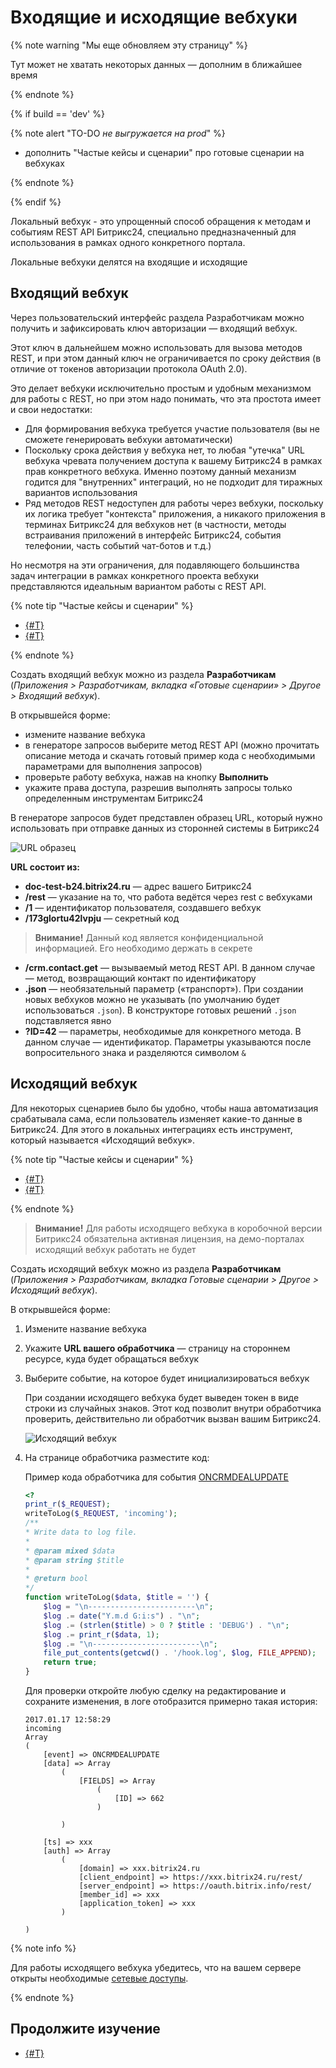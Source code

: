 # Входящие и исходящие вебхуки

{% note warning "Мы еще обновляем эту страницу" %}

Тут может не хватать некоторых данных — дополним в ближайшее время

{% endnote %}

{% if build == 'dev' %}

{% note alert "TO-DO _не выгружается на prod_" %}

- дополнить "Частые кейсы и сценарии" про готовые сценарии на вебхуках

{% endnote %}

{% endif %}

Локальный вебхук - это упрощенный способ обращения к методам и событиям REST API Битрикс24, специально предназначенный для использования в рамках одного конкретного портала.

Локальные вебхуки делятся на входящие и исходящие

## Входящий вебхук

Через пользовательский интерфейс раздела Разработчикам можно получить и зафиксировать ключ авторизации — входящий вебхук.

Этот ключ в дальнейшем можно использовать для вызова методов REST, и при этом данный ключ не ограничивается по сроку действия (в отличие от токенов авторизации протокола OAuth 2.0).

Это делает вебхуки исключительно простым и удобным механизмом для работы с REST, но при этом надо понимать, что эта простота имеет и свои недостатки:

- Для формирования вебхука требуется участие пользователя (вы не сможете генерировать вебхуки автоматически)
- Поскольку срока действия у вебхука нет, то любая "утечка" URL вебхука чревата получением доступа к вашему Битрикс24 в рамках прав конкретного вебхука. Именно поэтому данный механизм годится для "внутренних" интеграций, но не подходит для тиражных вариантов использования
- Ряд методов REST недоступен для работы через вебхуки, поскольку их логика требует "контекста" приложения, а никакого приложения в терминах Битрикс24 для вебхуков нет (в частности, методы встраивания приложений в интерфейс Битрикс24, события телефонии, часть событий чат-ботов и т.д.)

Но несмотря на эти ограничения, для подавляющего большинства задач интеграции в рамках конкретного проекта вебхуки представляются идеальным вариантом работы с REST API.

{% note tip "Частые кейсы и сценарии" %}

- [{#T}](../tutorials/crm/index.md)
- [{#T}](../tutorials/ai/add-joke-prompt.md)

{% endnote %}

Создать входящий вебхук можно из раздела **Разработчикам** (*Приложения > Разработчикам, вкладка «Готовые сценарии» > Другое > Входящий вебхук*).

В открывшейся форме:

- измените название вебхука
- в генераторе запросов выберите метод REST API (можно прочитать описание метода и скачать готовый пример кода с необходимыми параметрами для выполнения запросов)
- проверьте работу вебхука, нажав на кнопку **Выполнить**
- укажите права доступа, разрешив выполнять запросы только определенным инструментам Битрикс24

В генераторе запросов будет представлен образец URL, который нужно использовать при отправке данных из сторонней системы в Битрикс24

![URL образец](./_images/dev_url.png)

**URL состоит из:**

- **doc-test-b24.bitrix24.ru** — адрес вашего Битрикс24
- **/rest** — указание на то, что работа ведётся через rest с вебхуками
- **/1** — идентификатор пользователя, создавшего вебхук
- **/173glortu42lvpju** — секретный код

> **Внимание!** Данный код является конфиденциальной информацией. Его необходимо держать в секрете

- **/crm.contact.get** — вызываемый метод REST API. В данном случае — метод, возвращающий контакт по идентификатору
- **.json** — необязательный параметр («транспорт»). При создании новых вебхуков можно не указывать (по умолчанию будет использоваться `.json`). В конструкторе готовых решений `.json` подставляется явно
- **?ID=42** — параметры, необходимые для конкретного метода. В данном случае — идентификатор. Параметры указываются после вопросительного знака и разделяются символом `&`

## Исходящий вебхук

Для некоторых сценариев было бы удобно, чтобы наша автоматизация срабатывала сама, если пользователь изменяет какие-то данные в Битрикс24. Для этого в локальных интеграциях есть инструмент, который называется «Исходящий вебхук».

{% note tip "Частые кейсы и сценарии" %}

- [{#T}](../tutorials/crm/index.md)
- [{#T}](../tutorials/ai/add-joke-prompt.md)

{% endnote %}

> **Внимание!** Для работы исходящего вебхука в коробочной версии Битрикс24 обязательна активная лицензия, на демо-порталах исходящий вебхук работать не будет

Создать исходящий вебхук можно из раздела **Разработчикам** (*Приложения > Разработчикам, вкладка Готовые сценарии > Другое > Исходящий вебхук*).

В открывшейся форме:

1. Измените название вебхука
2. Укажите **URL вашего обработчика** — страницу на стороннем ресурсе, куда будет обращаться вебхук
3. Выберите событие, на которое будет инициализироваться вебхук

    При создании исходящего вебхука будет выведен токен в виде строки из случайных знаков. Этот код позволит внутри обработчика проверить, действительно ли обработчик вызван вашим Битрикс24.

    ![Исходящий вебхук](./_images/webhook_add.png)

4. На странице обработчика разместите код:

    Пример кода обработчика для события [ONCRMDEALUPDATE](../api-reference/crm/deals/events/on-crm-deal-update.md)

    ```php
    <?
    print_r($_REQUEST);
    writeToLog($_REQUEST, 'incoming');
    /**
    * Write data to log file.
    *
    * @param mixed $data
    * @param string $title
    *
    * @return bool
    */
    function writeToLog($data, $title = '') {
        $log = "\n------------------------\n";
        $log .= date("Y.m.d G:i:s") . "\n";
        $log .= (strlen($title) > 0 ? $title : 'DEBUG') . "\n";
        $log .= print_r($data, 1);
        $log .= "\n------------------------\n";
        file_put_contents(getcwd() . '/hook.log', $log, FILE_APPEND);
        return true;
    }
    ```

    Для проверки откройте любую сделку на редактирование и сохраните изменения, в логе отобразится примерно такая история: 

    ```plaintext
    2017.01.17 12:58:29
    incoming
    Array
    (
        [event] => ONCRMDEALUPDATE
        [data] => Array
            (
                [FIELDS] => Array
                    (
                        [ID] => 662
                    )

            )

        [ts] => ххх
        [auth] => Array
            (
                [domain] => ххх.bitrix24.ru
                [client_endpoint] => https://ххх.bitrix24.ru/rest/
                [server_endpoint] => https://oauth.bitrix.info/rest/
                [member_id] => ххх
                [application_token] => ххх
            )

    )
    ```

{% note info %}

Для работы исходящего вебхука убедитесь, что на вашем сервере открыты необходимые [сетевые доступы](../api-reference/cloud-and-on-premise/network-access.md).

{% endnote %}


## Продолжите изучение

- [{#T}](local-apps.md)